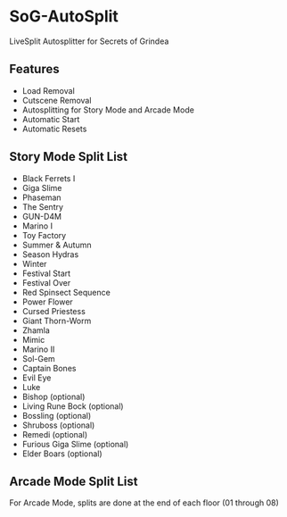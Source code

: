 # SoG-AutoSplit
LiveSplit Autosplitter for Secrets of Grindea

## Features

* Load Removal
* Cutscene Removal
* Autosplitting for Story Mode and Arcade Mode
* Automatic Start
* Automatic Resets

## Story Mode Split List

* Black Ferrets I
* Giga Slime
* Phaseman
* The Sentry
* GUN-D4M
* Marino I
* Toy Factory
* Summer & Autumn
* Season Hydras
* Winter
* Festival Start
* Festival Over
* Red Spinsect Sequence
* Power Flower
* Cursed Priestess
* Giant Thorn-Worm
* Zhamla
* Mimic
* Marino II
* Sol-Gem
* Captain Bones
* Evil Eye
* Luke
* Bishop (optional)
* Living Rune Bock (optional)
* Bossling (optional)
* Shruboss (optional)
* Remedi (optional)
* Furious Giga Slime (optional)
* Elder Boars (optional)

## Arcade Mode Split List

For Arcade Mode, splits are done at the end of each floor (01 through 08)
